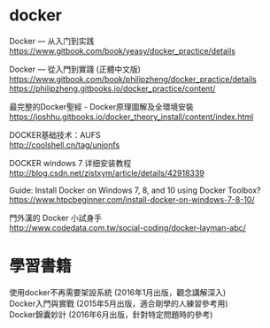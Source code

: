 # docker
Docker — 从入门到实践<br>
https://www.gitbook.com/book/yeasy/docker_practice/details

Docker — 從入門到實踐 (正體中文版)<br>
https://www.gitbook.com/book/philipzheng/docker_practice/details
https://philipzheng.gitbooks.io/docker_practice/content/

最完整的Docker聖經 - Docker原理圖解及全環境安裝<br>
https://joshhu.gitbooks.io/docker_theory_install/content/index.html

DOCKER基础技术：AUFS<br>
http://coolshell.cn/tag/unionfs

DOCKER windows 7 详细安装教程<br>
http://blog.csdn.net/zistxym/article/details/42918339

Guide: Install Docker on Windows 7, 8, and 10 using Docker Toolbox?<br>
https://www.htpcbeginner.com/install-docker-on-windows-7-8-10/

門外漢的 Docker 小試身手<br>
http://www.codedata.com.tw/social-coding/docker-layman-abc/

# 學習書籍
使用docker不再需要架設系統 (2016年1月出版，觀念講解深入)<br>
Docker入門與實戰 (2015年5月出版，適合剛學的人練習參考用)<br>
Docker錦囊妙計 (2016年6月出版，針對特定問題時的參考)
